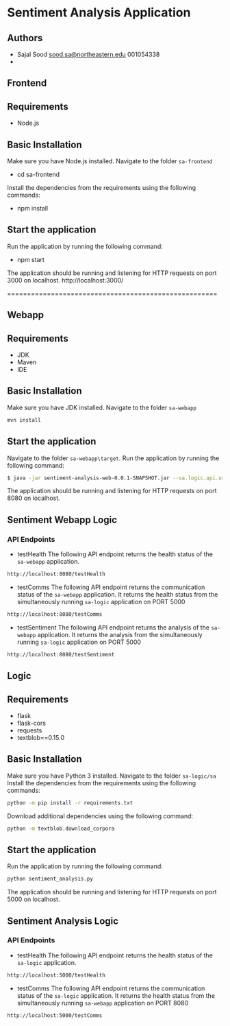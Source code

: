 # Sentiment Analysis Application

## Authors

- Sajal Sood sood.sa@northeastern.edu 001054338
- 

## Frontend

## Requirements

-   Node.js

## Basic Installation

Make sure you have Node.js installed. Navigate to the folder `sa-frontend`

-   cd sa-frontend

Install the dependencies from the requirements using the following commands:

-   npm install

## Start the application

Run the application by running the following command:

-   npm start

The application should be running and listening for HTTP requests on port 3000 on localhost.
http://localhost:3000/

=====================================================

## Webapp

## Requirements

- JDK
- Maven 
- IDE 

## Basic Installation

Make sure you have JDK installed. Navigate to the folder `sa-webapp`


```bash
mvn install
```

## Start the application

Navigate to the folder `sa-webapp\target`. Run the application by running the following command:

```bash
$ java -jar sentiment-analysis-web-0.0.1-SNAPSHOT.jar --sa.logic.api.url=http://localhost:5000 
```

The application should be running and listening for HTTP requests on port 8080 on localhost.

## Sentiment Webapp Logic

### API Endpoints

- testHealth
The following API endpoint returns the health status of the `sa-webapp` application. 

```bash
http://localhost:8080/testHealth
```

- testComms
The following API endpoint returns the communication status of the `sa-webapp` application. It returns the health status from the simultaneously running `sa-logic` application on PORT 5000

```bash
http://localhost:8080/testComms
```
- testSentiment
The following API endpoint returns the analysis of the `sa-webapp` application. It returns the analysis from the simultaneously running `sa-logic` application on PORT 5000

```bash
http://localhost:8080/testSentiment
```

## Logic

## Requirements

- flask
- flask-cors 
- requests 
- textblob==0.15.0

## Basic Installation

Make sure you have Python 3 installed. Navigate to the folder `sa-logic/sa` Install the dependencies from the requirements using the following commands:

```bash
python -m pip install -r requirements.txt
```

Download additional dependencies using the following command:

```bash
python -m textblob.download_corpora
```

## Start the application

Run the application by running the following command:

```bash
python sentiment_analysis.py
```

The application should be running and listening for HTTP requests on port 5000 on localhost.

## Sentiment Analysis Logic

### API Endpoints

- testHealth
The following API endpoint returns the health status of the `sa-logic` application. 

```bash
http://localhost:5000/testHealth
```

- testComms
The following API endpoint returns the communication status of the `sa-logic` application. It returns the health status from the simultaneously running `sa-webapp` application on PORT 8080

```bash
http://localhost:5000/testComms
```

